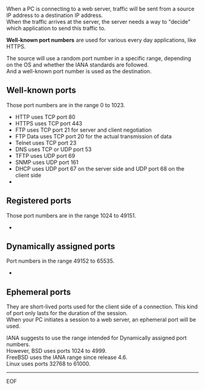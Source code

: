 When a PC is connecting to a web server, traffic will be sent from a source IP address to a destination IP address.  
When the traffic arrives at the server, the server needs a way to "decide" which application to send this traffic to.  

**Well-known port numbers** are used for various every day applications, like HTTPS.  

The source will use a random port number in a specific range, depending on the OS and whether the IANA standards are followed.  
And a well-known port number is used as the destination.  

## Well-known ports

Those port numbers are in the range 0 to 1023.

- HTTP uses TCP port 80 
- HTTPS uses TCP port 443 
- FTP uses TCP port 21 for server and client negotiation
- FTP Data uses TCP port 20 for the actual transmission of data
- Telnet uses TCP port 23
- DNS uses TCP or UDP port 53 
- TFTP uses UDP port 69 
- SNMP uses UDP port 161 
- DHCP uses UDP port 67 on the server side and UDP port 68 on the client side
- 

## Registered ports

Those port numbers are in the range 1024 to 49151.  

- 

## Dynamically assigned ports

Port numbers in the range 49152 to 65535.  

- 

## Ephemeral ports

They are short-lived ports used for the client side of a connection. This kind of port only lasts for the duration of the session.  
When your PC initiates a session to a web server, an ephemeral port will be used.  

IANA suggests to use the range intended for Dynamically assigned port numbers.  
However, BSD uses ports 1024 to 4999.  
FreeBSD uses the IANA range since release 4.6.  
Linux uses ports 32768 to 61000.  

---
EOF
